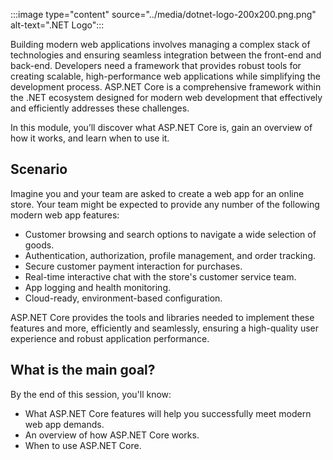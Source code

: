 :::image type="content" source="../media/dotnet-logo-200x200.png.png" alt-text=".NET Logo":::

Building modern web applications involves managing a complex stack of technologies and ensuring seamless integration between the front-end and back-end. Developers need a framework that provides robust tools for creating scalable, high-performance web applications while simplifying the development process. ASP.NET Core is a comprehensive framework within the .NET ecosystem designed for modern web development that effectively and efficiently addresses these challenges.

In this module, you’ll discover what ASP.NET Core is, gain an overview of how it works, and learn when to use it.

## Scenario

Imagine you and your team are asked to create a web app for an online store. Your team might be expected to provide any number of the following modern web app features:

- Customer browsing and search options to navigate a wide selection of goods.
- Authentication, authorization, profile management, and order tracking.
- Secure customer payment interaction for purchases.
- Real-time interactive chat with the store's customer service team.
- App logging and health monitoring.
- Cloud-ready, environment-based configuration.

ASP.NET Core provides the tools and libraries needed to implement these features and more, efficiently and seamlessly, ensuring a high-quality user experience and robust application performance.
 
## What is the main goal?

By the end of this session, you'll know:

- What ASP.NET Core features will help you successfully meet modern web app demands.
- An overview of how ASP.NET Core works.
- When to use ASP.NET Core.
